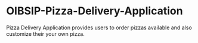 # OIBSIP-Pizza-Delivery-Application
Pizza Delivery Application provides users to order pizzas available and also customize their your own pizza. 
